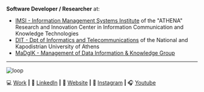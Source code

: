 **Software Developer / Researcher** at:
- [IMSI - Information Management Systems Institute](https://www.athenarc.gr/en/imsi) of the "ATHENA" Research and Innovation Center in Information Communication and Knowledge Technologies
- [DIT - Dpt of Informatics and Telecommunications](https://www.di.uoa.gr/en) of the National and Kapodistrian University of Athens
- [MaDgIK - Management of Data Information & Knowledge Group](https://www.madgik.di.uoa.gr/)
************************************************************************************************************************************************

![loop](https://user-images.githubusercontent.com/41365637/110252497-73cf9680-7f8e-11eb-9086-c4412505a924.gif)

💻 [Work](https://www.madgik.di.uoa.gr/people/research/mzouros) **|** 
👔 [LinkedIn](https://www.linkedin.com/in/michael-zouros/) **|** 
🏡 [Website](https://www.michaelzouros.com/) **|** 
📸 [Instagram](https://www.instagram.com/mike.zou/?hl=el) **|** 
🎧 [Youtube](https://www.youtube.com/watch?v=yX9aeCNjukI)
